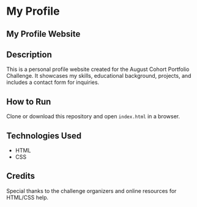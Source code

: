 # My Profile
## My Profile Website

## Description
This is a personal profile website created for the August Cohort Portfolio Challenge. It showcases my skills, educational background, projects, and includes a contact form for inquiries.

## How to Run
Clone or download this repository and open `index.html` in a browser.

## Technologies Used
- HTML
- CSS

## Credits
Special thanks to the challenge organizers and online resources for HTML/CSS help.
